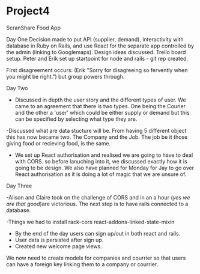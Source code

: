 # Project4
ScranShare Food App

Day One
Decision made to put API (supplier, demand), interactivity with database in Ruby on Rails, and use React for the separate app controlled by the admin (linking to Googlemaps).
Design ideas discussed.
Trello board setup.
Peter and Erik set up startpoint for node and rails - git rep created.

First disagreement occurs: (Erik "Sorry for disagreeing so fervently when you might be right.") but group powers through.


Day Two

- Discussed in depth the user story and the different types of user. We came to an agreement that there is two types. One being the Courier and the other a 'user' which could be either supply or demand but this can be specified by selecting what type they are. 

-Discussed what are data stucture will be. From having 5 different object this has now became two. The Company and the Job. The job be it those giving food or recieving food, is the same. 

- We set up React authorisation and realised we are going to have to deal with CORS. so before lanuching into it, we discussed exactly how it is going to be design. We also have planned for Monday for Jay to go over React authorisation as it is doing a lot of magic that we are unsure of. 

Day Three

-Alison and Claire took on the challenge of CORS and in an a hour (*yes we are that good*)are victorious. The next step is to have rails connected to a database.

-Things we had to install
rack-cors
react-addons-linked-state-mixin 

- By the end of the day users can sign up/out in both react and rails. 
- User data is persisted after sign up.
- Created new welcome page views.

We now need to create models for companies and courrier so that users can have a foreign key linking them to a company or courrier.

